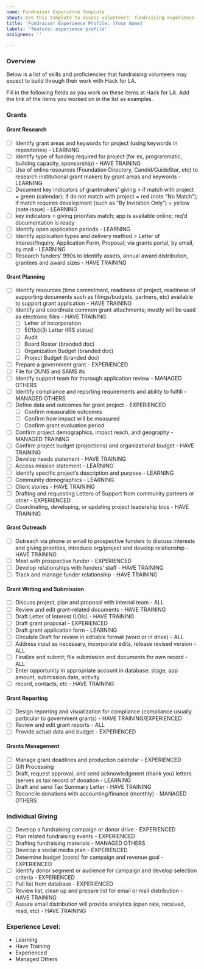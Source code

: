```yaml
---
name: Fundraiser Experience Template
about: Use this template to assess volunteers' fundraising experience
title: 'Fundraiser Experience Profile: [Your Name]'
labels: 'feature: experience profile'
assignees: ''

---
```


### Overview
Below is a list of skills and proficiencies that fundraising volunteers may expect to build through their work with Hack for LA. 

Fill in the following fields as you work on these items at Hack for LA. Add the link of the items you worked on in the list as examples.

### Grants
#### Grant Research
- [ ] Identify grant areas and keywords for project (using keywords in repositories) - LEARNING
- [ ] Identify type of funding required for project (for ex, programmatic, building capacity, sponsorship) - HAVE TRAINING
- [ ] Use of online resources (Foundation Directory, Candid/GuideStar, etc) to research institutional grant makers by grant areas and keywords - LEARNING
- [ ] Document key indicators of grantmakers’ giving > if match with project = green (calendar); if do not match with project = red (note “No Match”); if match requires development (such as “By Invitation Only”) = yellow (note issue) - LEARNING
- [ ] key indicators = giving priorities match; app is available online; req’d documentation is ready
- [ ] Identify open application periods - LEARNING
- [ ] Identify application types and delivery method > Letter of Interest/Inquiry, Application Form, Proposal; via grants portal, by email, by mail - LEARNING
- [ ] Research funders’ 990s to identify assets, annual award distribution, grantees and award sizes - HAVE TRAINING

#### Grant Planning
- [ ] Identify resources (time commitment, readiness of project, readiness of supporting documents such as filings/budgets, partners, etc) available to support grant application - HAVE TRAINING
- [ ] Identify and coordinate common grant attachments; mostly will be used as electronic files - HAVE TRAINING
   - [ ] Letter of Incorporation
   - [ ] 501(c)(3) Letter (IRS status)
   - [ ] Audit
   - [ ] Board Roster (branded doc)
   - [ ] Organization Budget (branded doc)
   - [ ] Project Budget (branded doc)
- [ ] Prepare a government grant - EXPERIENCED
- [ ] File for DUNS and SAMS #s
- [ ] Identify support team for thorough application review - MANAGED OTHERS
- [ ] Identify compliance and reporting requirements and ability to fulfill - MANAGED OTHERS
- [ ] Define data and outcomes for grant project - EXPERIENCED
  - [ ] Confirm measurable outcomes 
  - [ ] Confirm how impact will be measured
  - [ ] Confirm grant evaluation period
- [ ] Confirm project demographics, impact reach, and geography - MANAGED TRAINING
- [ ] Confirm project budget (projections) and organizational budget - HAVE TRAINING
- [ ] Develop needs statement - HAVE TRAINING
- [ ] Access mission statement - LEARNING
- [ ] Identify specific project’s description and purpose - LEARNING
- [ ] Community demographics - LEARNING
- [ ] Client stories - HAVE TRAINING
- [ ] Drafting and requesting Letters of Support from community partners or other - EXPERIENCED
- [ ] Coordinating, developing, or updating project leadership bios - HAVE TRAINING

#### Grant Outreach
- [ ] Outreach via phone or email to prospective funders to discuss interests and giving priorities, introduce org/project and develop relationship - HAVE TRAINING
- [ ] Meet with prospective funder - EXPERIENCED
- [ ] Develop relationships with funders’ staff - HAVE TRAINING
- [ ] Track and manage funder relationship - HAVE TRAINING 

#### Grant Writing and Submission
- [ ] Discuss project, plan and proposal with internal team - ALL
- [ ] Review and edit grant-related documents - HAVE TRAINING
- [ ] Draft Letter of Interest (LOIs) - HAVE TRAINING
- [ ] Draft grant proposal - EXPERIENCED
- [ ] Draft grant application form - LEARNING
- [ ] Circulate Draft for review in editable format (word or in drive) - ALL
- [ ] Address input as necessary, incorporate edits, release revised version - ALL 
- [ ] Finalize and submit; file submission and documents for own record - ALL
- [ ] Enter opportunity in appropriate account in database: stage, app amount, submission date, activity 
- [ ] record, contacts, etc - HAVE TRAINING   

#### Grant Reporting
- [ ] Design reporting and visualization for compliance (compliance usually particular to government grants) - HAVE TRAINING/EXPERIENCED
- [ ] Review and edit grant reports - ALL 
- [ ] Provide actual data and budget - EXPERIENCED

#### Grants Management
- [ ] Manage grant deadlines and production calendar - EXPERIENCED
- [ ] Gift Processing
- [ ] Draft, request approval, and send acknowledgment (thank you) letters (serves as tax record of donation - LEARNING 
- [ ] Draft and send Tax Summary Letter - HAVE TRAINING
- [ ] Reconcile donations with accounting/finance (monthly) - MANAGED OTHERS

### Individual Giving
- [ ] Develop a fundraising campaign or donor drive - EXPERIENCED
- [ ] Plan related fundraising events - EXPERIENCED
- [ ] Drafting fundraising materials - MANAGED OTHERS
- [ ] Develop a social media plan - EXPERIENCED
- [ ] Determine budget (costs) for campaign and revenue goal - EXPERIENCED
- [ ] Identify donor segment or audience for campaign and develop selection criteria - EXPERIENCED
- [ ] Pull list from database - EXPERIENCED
- [ ] Review list, clean up and prepare list for email or mail distribution - HAVE TRAINING
- [ ] Assure email distribution will provide analytics (open rate, received, read, etc) - HAVE TRAINING

### Experience Level:
- Learning
- Have Training
- Experienced
- Managed Others
